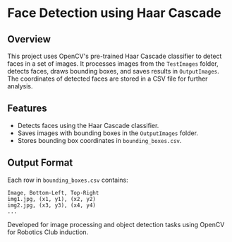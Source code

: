 # Face Detection using Haar Cascade

## Overview
This project uses OpenCV's pre-trained Haar Cascade classifier to detect faces in a set of images.
It processes images from the `TestImages` folder, detects faces, draws bounding boxes, and saves results in `OutputImages`.
The coordinates of detected faces are stored in a CSV file for further analysis.

## Features
- Detects faces using the Haar Cascade classifier.
- Saves images with bounding boxes in the `OutputImages` folder.
- Stores bounding box coordinates in `bounding_boxes.csv`.

## Output Format
Each row in `bounding_boxes.csv` contains:
```
Image, Bottom-Left, Top-Right
img1.jpg, (x1, y1), (x2, y2)
img2.jpg, (x3, y3), (x4, y4)
...
```

Developed for image processing and object detection tasks using OpenCV for Robotics Club induction.

